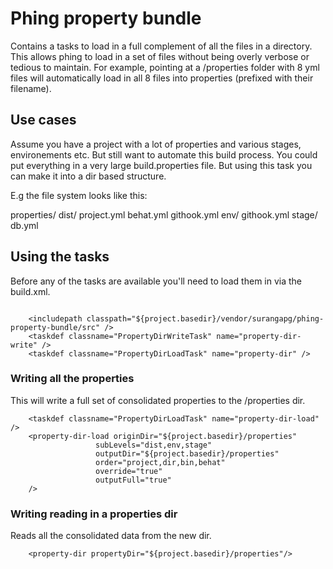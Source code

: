 # Phing property bundle

Contains a tasks to load in a full complement of all the files in a directory. 
This allows phing to load in a set of files without being overly verbose or tedious to maintain.
For example, pointing at a /properties folder with 8 yml files will automatically 
load in all 8 files into properties (prefixed with their filename). 

## Use cases
Assume you have a project with a lot of properties and various stages, environements etc. But still 
want to automate this build process. 
You could put everything in a very large build.properties file. But using this task you can make it into 
a dir based structure. 

E.g the file system looks like this:

properties/
    dist/
        project.yml
        behat.yml
        githook.yml
    env/
        githook.yml
    stage/
        db.yml

## Using the tasks 
Before any of the tasks are available you'll need to load them in via 
the build.xml. 

```
    
    <includepath classpath="${project.basedir}/vendor/surangapg/phing-property-bundle/src" />
    <taskdef classname="PropertyDirWriteTask" name="property-dir-write" />
    <taskdef classname="PropertyDirLoadTask" name="property-dir" />

```
    
### Writing all the properties

This will write a full set of consolidated properties to the /properties 
dir. 

```
    <taskdef classname="PropertyDirLoadTask" name="property-dir-load" />
    <property-dir-load originDir="${project.basedir}/properties"
                   subLevels="dist,env,stage"
                   outputDir="${project.basedir}/properties"
                   order="project,dir,bin,behat"
                   override="true"
                   outputFull="true"
    />
```

### Writing reading in a properties dir 

Reads all the consolidated data from the new dir. 
```
    <property-dir propertyDir="${project.basedir}/properties"/>
```